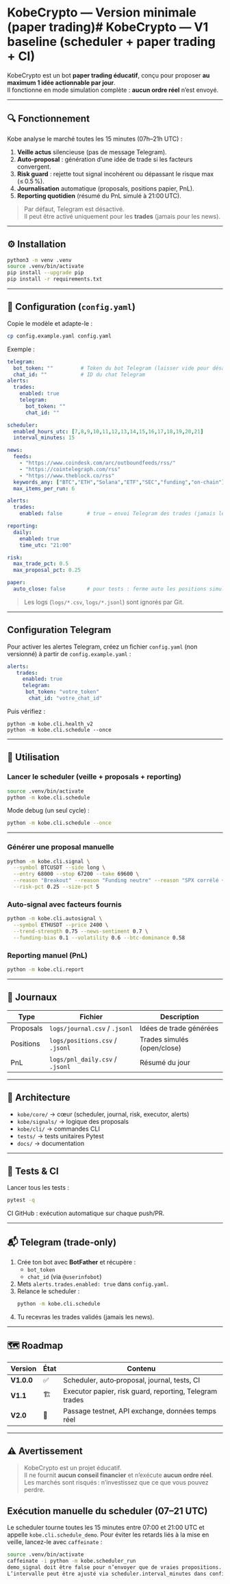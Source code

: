 # KobeCrypto — Version minimale (paper trading)# KobeCrypto — V1 baseline (scheduler + paper trading + CI)

KobeCrypto est un bot **paper trading éducatif**, conçu pour proposer **au maximum 1 idée actionnable par jour**.  
Il fonctionne en mode simulation complète : **aucun ordre réel** n’est envoyé.

---

## 🔍 Fonctionnement

Kobe analyse le marché toutes les 15 minutes (07h–21h UTC) :

1. **Veille actus** silencieuse (pas de message Telegram).  
2. **Auto‑proposal** : génération d’une idée de trade si les facteurs convergent.  
3. **Risk guard** : rejette tout signal incohérent ou dépassant le risque max (≤ 0.5 %).  
4. **Journalisation** automatique (proposals, positions papier, PnL).  
5. **Reporting quotidien** (résumé du PnL simulé à 21:00 UTC).  

> Par défaut, Telegram est désactivé.  
> Il peut être activé uniquement pour les **trades** (jamais pour les news).

---

## ⚙️ Installation

```bash
python3 -m venv .venv
source .venv/bin/activate
pip install --upgrade pip
pip install -r requirements.txt
```

---

## 🧩 Configuration (`config.yaml`)

Copie le modèle et adapte-le :
```bash
cp config.example.yaml config.yaml
```

Exemple :
```yaml
telegram:
  bot_token: ""         # Token du bot Telegram (laisser vide pour désactiver)
  chat_id: ""           # ID du chat Telegram
alerts:
  trades:
    enabled: true
    telegram:
      bot_token: ""
      chat_id: ""

scheduler:
  enabled_hours_utc: [7,8,9,10,11,12,13,14,15,16,17,18,19,20,21]
  interval_minutes: 15

news:
  feeds:
    - "https://www.coindesk.com/arc/outboundfeeds/rss/"
    - "https://cointelegraph.com/rss"
    - "https://www.theblock.co/rss"
  keywords_any: ["BTC","ETH","Solana","ETF","SEC","funding","on-chain"]
  max_items_per_run: 6

alerts:
  trades:
    enabled: false        # true → envoi Telegram des trades (jamais les news)

reporting:
  daily:
    enabled: true
    time_utc: "21:00"

risk:
  max_trade_pct: 0.5
  max_proposal_pct: 0.25

paper:
  auto_close: false       # pour tests : ferme auto les positions simulées
```

> Les logs (`logs/*.csv`, `logs/*.jsonl`) sont ignorés par Git.

---
## Configuration Telegram
Pour activer les alertes Telegram, créez un fichier `config.yaml` (non versionné) à partir de `config.example.yaml` :
```yaml
alerts:
   trades:
     enabled: true
     telegram:
      bot_token: "votre_token"
       chat_id: "votre_chat_id"
 ```
Puis vérifiez :
 ```
 python -m kobe.cli.health_v2
 python -m kobe.cli.schedule --once
 ```
 ---

## 🚀 Utilisation

### Lancer le scheduler (veille + proposals + reporting)
```bash
source .venv/bin/activate
python -m kobe.cli.schedule
```

Mode debug (un seul cycle) :
```bash
python -m kobe.cli.schedule --once
```

---

### Générer une proposal manuelle
```bash
python -m kobe.cli.signal \
  --symbol BTCUSDT --side long \
  --entry 68000 --stop 67200 --take 69600 \
  --reason "Breakout" --reason "Funding neutre" --reason "SPX corrélé +" \
  --risk-pct 0.25 --size-pct 5
```

### Auto‑signal avec facteurs fournis
```bash
python -m kobe.cli.autosignal \
  --symbol ETHUSDT --price 2400 \
  --trend-strength 0.75 --news-sentiment 0.7 \
  --funding-bias 0.1 --volatility 0.6 --btc-dominance 0.58
```

### Reporting manuel (PnL)
```bash
python -m kobe.cli.report
```

---

## 📂 Journaux

| Type | Fichier | Description |
|------|----------|-------------|
| Proposals | `logs/journal.csv` / `.jsonl` | Idées de trade générées |
| Positions | `logs/positions.csv` / `.jsonl` | Trades simulés (open/close) |
| PnL | `logs/pnl_daily.csv` / `.jsonl` | Résumé du jour |

---

## 🧠 Architecture

- `kobe/core/` → cœur (scheduler, journal, risk, executor, alerts)
- `kobe/signals/` → logique des proposals
- `kobe/cli/` → commandes CLI
- `tests/` → tests unitaires Pytest
- `docs/` → documentation

---

## 🧪 Tests & CI

Lancer tous les tests :
```bash
pytest -q
```

CI GitHub : exécution automatique sur chaque push/PR.

---

## 📬 Telegram (trade‑only)

1. Crée ton bot avec **BotFather** et récupère :
   - `bot_token`
   - `chat_id` (via `@userinfobot`)
2. Mets `alerts.trades.enabled: true` dans `config.yaml`.
3. Relance le scheduler :
   ```bash
   python -m kobe.cli.schedule
   ```
4. Tu recevras les trades validés (jamais les news).

---

## 🗺️ Roadmap

| Version | État | Contenu |
|----------|------|---------|
| **V1.0.0** | ✅ | Scheduler, auto‑proposal, journal, tests, CI |
| **V1.1** | 🏗️ | Executor papier, risk guard, reporting, Telegram trades |
| **V2.0** | 🚧 | Passage testnet, API exchange, données temps réel |

---

## ⚠️ Avertissement

> KobeCrypto est un projet éducatif.  
> Il ne fournit **aucun conseil financier** et n’exécute **aucun ordre réel**.  
> Les marchés sont risqués : n’investissez que ce que vous pouvez perdre.
## Exécution manuelle du scheduler (07–21 UTC)
Le scheduler tourne toutes les 15 minutes entre 07:00 et 21:00 UTC et appelle `kobe.cli.schedule_demo`.
Pour éviter les retards liés à la mise en veille, lancez-le avec `caffeinate` :

```bash
source .venv/bin/activate
caffeinate -i python -m kobe.scheduler_run
demo_signal doit être false pour n’envoyer que de vraies propositions.
L’intervalle peut être ajusté via scheduler.interval_minutes dans config.yaml (non versionné).
